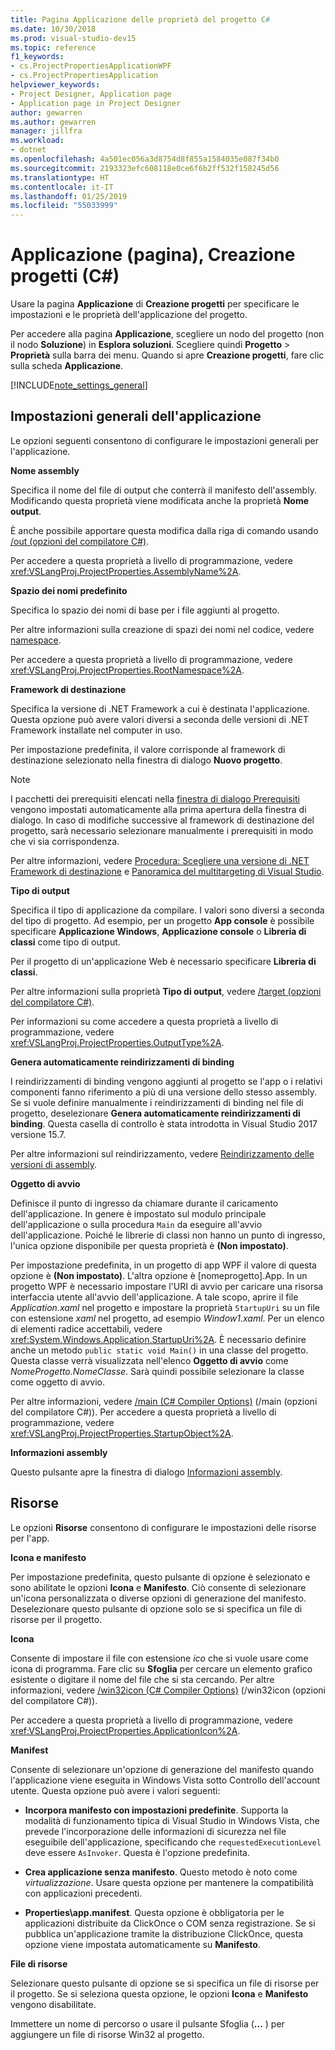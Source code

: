 ```yaml
---
title: Pagina Applicazione delle proprietà del progetto C#
ms.date: 10/30/2018
ms.prod: visual-studio-dev15
ms.topic: reference
f1_keywords:
- cs.ProjectPropertiesApplicationWPF
- cs.ProjectPropertiesApplication
helpviewer_keywords:
- Project Designer, Application page
- Application page in Project Designer
author: gewarren
ms.author: gewarren
manager: jillfra
ms.workload:
- dotnet
ms.openlocfilehash: 4a501ec056a3d8754d8f855a1584035e087f34b0
ms.sourcegitcommit: 2193323efc608118e0ce6f6b2ff532f158245d56
ms.translationtype: HT
ms.contentlocale: it-IT
ms.lasthandoff: 01/25/2019
ms.locfileid: "55033999"
---
```

# <a name="application-page-project-designer-c"></a>Applicazione (pagina), Creazione progetti (C#)

Usare la pagina **Applicazione** di **Creazione progetti** per specificare le impostazioni e le proprietà dell'applicazione del progetto.

Per accedere alla pagina **Applicazione**, scegliere un nodo del progetto (non il nodo **Soluzione**) in **Esplora soluzioni**. Scegliere quindi **Progetto** > **Proprietà** sulla barra dei menu. Quando si apre **Creazione progetti**, fare clic sulla scheda **Applicazione**.

[!INCLUDE[note_settings_general](../../data-tools/includes/note_settings_general_md.md)]

## <a name="general-application-settings"></a>Impostazioni generali dell'applicazione

Le opzioni seguenti consentono di configurare le impostazioni generali per l'applicazione.

**Nome assembly**

Specifica il nome del file di output che conterrà il manifesto dell'assembly. Modificando questa proprietà viene modificata anche la proprietà **Nome output**.

È anche possibile apportare questa modifica dalla riga di comando usando [/out (opzioni del compilatore C#)](/dotnet/csharp/language-reference/compiler-options/out-compiler-option).

Per accedere a questa proprietà a livello di programmazione, vedere <xref:VSLangProj.ProjectProperties.AssemblyName%2A>.

**Spazio dei nomi predefinito**

Specifica lo spazio dei nomi di base per i file aggiunti al progetto.

Per altre informazioni sulla creazione di spazi dei nomi nel codice, vedere [namespace](/dotnet/csharp/language-reference/keywords/namespace).

Per accedere a questa proprietà a livello di programmazione, vedere <xref:VSLangProj.ProjectProperties.RootNamespace%2A>.

**Framework di destinazione**

Specifica la versione di .NET Framework a cui è destinata l'applicazione. Questa opzione può avere valori diversi a seconda delle versioni di .NET Framework installate nel computer in uso.

Per impostazione predefinita, il valore corrisponde al framework di destinazione selezionato nella finestra di dialogo **Nuovo progetto**.

> [!NOTE]
> I pacchetti dei prerequisiti elencati nella [finestra di dialogo Prerequisiti](../../ide/reference/prerequisites-dialog-box.md) vengono impostati automaticamente alla prima apertura della finestra di dialogo. In caso di modifiche successive al framework di destinazione del progetto, sarà necessario selezionare manualmente i prerequisiti in modo che vi sia corrispondenza.

Per altre informazioni, vedere [Procedura: Scegliere una versione di .NET Framework di destinazione](../../ide/how-to-target-a-version-of-the-dotnet-framework.md) e [Panoramica del multitargeting di Visual Studio](../../ide/visual-studio-multi-targeting-overview.md).

**Tipo di output**

Specifica il tipo di applicazione da compilare. I valori sono diversi a seconda del tipo di progetto. Ad esempio, per un progetto **App console** è possibile specificare **Applicazione Windows**, **Applicazione console** o **Libreria di classi** come tipo di output.

Per il progetto di un'applicazione Web è necessario specificare **Libreria di classi**.

Per altre informazioni sulla proprietà **Tipo di output**, vedere [/target (opzioni del compilatore C#)](/dotnet/csharp/language-reference/compiler-options/target-compiler-option).

Per informazioni su come accedere a questa proprietà a livello di programmazione, vedere <xref:VSLangProj.ProjectProperties.OutputType%2A>.

**Genera automaticamente reindirizzamenti di binding**

I reindirizzamenti di binding vengono aggiunti al progetto se l'app o i relativi componenti fanno riferimento a più di una versione dello stesso assembly. Se si vuole definire manualmente i reindirizzamenti di binding nel file di progetto, deselezionare **Genera automaticamente reindirizzamenti di binding**. Questa casella di controllo è stata introdotta in Visual Studio 2017 versione 15.7.

Per altre informazioni sul reindirizzamento, vedere [Reindirizzamento delle versioni di assembly](/dotnet/framework/configure-apps/redirect-assembly-versions).

**Oggetto di avvio**

Definisce il punto di ingresso da chiamare durante il caricamento dell'applicazione. In genere è impostato sul modulo principale dell'applicazione o sulla procedura `Main` da eseguire all'avvio dell'applicazione. Poiché le librerie di classi non hanno un punto di ingresso, l'unica opzione disponibile per questa proprietà è **(Non impostato)**.

Per impostazione predefinita, in un progetto di app WPF il valore di questa opzione è **(Non impostato)**. L'altra opzione è \[nomeprogetto].App. In un progetto WPF è necessario impostare l'URI di avvio per caricare una risorsa interfaccia utente all'avvio dell'applicazione. A tale scopo, aprire il file *Application.xaml* nel progetto e impostare la proprietà `StartupUri` su un file con estensione *xaml* nel progetto, ad esempio *Window1.xaml*. Per un elenco di elementi radice accettabili, vedere <xref:System.Windows.Application.StartupUri%2A>. È necessario definire anche un metodo `public static void Main()` in una classe del progetto. Questa classe verrà visualizzata nell'elenco **Oggetto di avvio** come *NomeProgetto.NomeClasse*. Sarà quindi possibile selezionare la classe come oggetto di avvio.

Per altre informazioni, vedere [/main (C# Compiler Options)](/dotnet/csharp/language-reference/compiler-options/main-compiler-option) (/main (opzioni del compilatore C#)). Per accedere a questa proprietà a livello di programmazione, vedere <xref:VSLangProj.ProjectProperties.StartupObject%2A>.

**Informazioni assembly**

Questo pulsante apre la finestra di dialogo [Informazioni assembly](../../ide/reference/assembly-information-dialog-box.md).

## <a name="resources"></a>Risorse

Le opzioni **Risorse** consentono di configurare le impostazioni delle risorse per l'app.

**Icona e manifesto**

Per impostazione predefinita, questo pulsante di opzione è selezionato e sono abilitate le opzioni **Icona** e **Manifesto**. Ciò consente di selezionare un'icona personalizzata o diverse opzioni di generazione del manifesto. Deselezionare questo pulsante di opzione solo se si specifica un file di risorse per il progetto.

**Icona**

Consente di impostare il file con estensione *ico* che si vuole usare come icona di programma. Fare clic su **Sfoglia** per cercare un elemento grafico esistente o digitare il nome del file che si sta cercando. Per altre informazioni, vedere [/win32icon (C# Compiler Options)](/dotnet/csharp/language-reference/compiler-options/win32icon-compiler-option) (/win32icon (opzioni del compilatore C#)).

Per accedere a questa proprietà a livello di programmazione, vedere <xref:VSLangProj.ProjectProperties.ApplicationIcon%2A>.

**Manifest**

Consente di selezionare un'opzione di generazione del manifesto quando l'applicazione viene eseguita in Windows Vista sotto Controllo dell'account utente. Questa opzione può avere i valori seguenti:

- **Incorpora manifesto con impostazioni predefinite**. Supporta la modalità di funzionamento tipica di Visual Studio in Windows Vista, che prevede l'incorporazione delle informazioni di sicurezza nel file eseguibile dell'applicazione, specificando che `requestedExecutionLevel` deve essere `AsInvoker`. Questa è l'opzione predefinita.

- **Crea applicazione senza manifesto**. Questo metodo è noto come *virtualizzazione*. Usare questa opzione per mantenere la compatibilità con applicazioni precedenti.

- **Properties\app.manifest**. Questa opzione è obbligatoria per le applicazioni distribuite da ClickOnce o COM senza registrazione. Se si pubblica un'applicazione tramite la distribuzione ClickOnce, questa opzione viene impostata automaticamente su **Manifesto**.

**File di risorse**

Selezionare questo pulsante di opzione se si specifica un file di risorse per il progetto. Se si seleziona questa opzione, le opzioni **Icona** e **Manifesto** vengono disabilitate.

Immettere un nome di percorso o usare il pulsante Sfoglia (**...** ) per aggiungere un file di risorse Win32 al progetto.